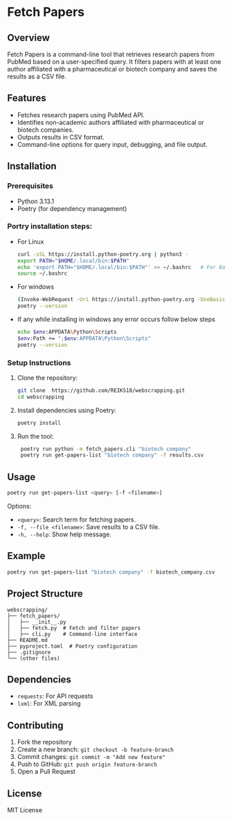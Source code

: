 # Fetch Papers

## Overview
Fetch Papers is a command-line tool that retrieves research papers from PubMed based on a user-specified query. It filters papers with at least one author affiliated with a pharmaceutical or biotech company and saves the results as a CSV file.

## Features
- Fetches research papers using PubMed API.
- Identifies non-academic authors affiliated with pharmaceutical or biotech companies.
- Outputs results in CSV format.
- Command-line options for query input, debugging, and file output.

## Installation
### Prerequisites
- Python 3.13.1
- Poetry (for dependency management)

### Portry installation steps:
- For Linux
    ```sh
    curl -sSL https://install.python-poetry.org | python3 -
    export PATH="$HOME/.local/bin:$PATH"
    echo 'export PATH="$HOME/.local/bin:$PATH"' >> ~/.bashrc   # For Bash users
    source ~/.bashrc
    ```
- For windows
    ```sh
    (Invoke-WebRequest -Uri https://install.python-poetry.org -UseBasicParsing).Content | python -
    poetry --version
    ```
- If any while installing in windows any error occurs follow below steps
    ```sh
    echo $env:APPDATA\Python\Scripts
    $env:Path += ";$env:APPDATA\Python\Scripts"
    poetry --version
    ```

### Setup Instructions
1. Clone the repository:
   ```sh
   git clone  https://github.com/REIKS18/webscrapping.git
   cd webscrapping
   ```
2. Install dependencies using Poetry:
   ```sh
   poetry install
   ```
3. Run the tool:
   ```sh
    poetry run python -m fetch_papers.cli "biotech company"
    poetry run get-papers-list "biotech company" -f results.csv
   ```

## Usage
```sh
poetry run get-papers-list <query> [-f <filename>]
```
Options:
- `<query>`: Search term for fetching papers.
- `-f, --file <filename>`: Save results to a CSV file.
- `-h, --help`: Show help message.

## Example
```sh
poetry run get-papers-list "biotech company" -f biotech_company.csv
```

## Project Structure
```
webscrapping/
├── fetch_papers/
│   ├── __init__.py
│   ├── fetch.py  # Fetch and filter papers
│   ├── cli.py    # Command-line interface
├── README.md
├── pyproject.toml  # Poetry configuration
├── .gitignore
└── (other files)
```

## Dependencies
- `requests`: For API requests
- `lxml`: For XML parsing

## Contributing
1. Fork the repository
2. Create a new branch: `git checkout -b feature-branch`
3. Commit changes: `git commit -m "Add new feature"`
4. Push to GitHub: `git push origin feature-branch`
5. Open a Pull Request

## License
MIT License

